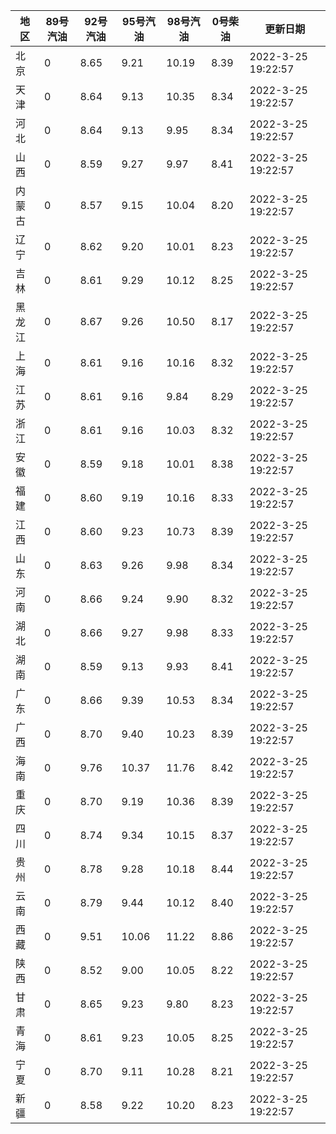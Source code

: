 | 地区 | 89号汽油 | 92号汽油 | 95号汽油 | 98号汽油 | 0号柴油 | 更新日期 |
| --- | --- | --- | --- | --- | --- | --- |
| 北京 | 0 | 8.65 | 9.21 | 10.19 | 8.39 | 2022-3-25 19:22:57 |
| 天津 | 0 | 8.64 | 9.13 | 10.35 | 8.34 | 2022-3-25 19:22:57 |
| 河北 | 0 | 8.64 | 9.13 | 9.95 | 8.34 | 2022-3-25 19:22:57 |
| 山西 | 0 | 8.59 | 9.27 | 9.97 | 8.41 | 2022-3-25 19:22:57 |
| 内蒙古 | 0 | 8.57 | 9.15 | 10.04 | 8.20 | 2022-3-25 19:22:57 |
| 辽宁 | 0 | 8.62 | 9.20 | 10.01 | 8.23 | 2022-3-25 19:22:57 |
| 吉林 | 0 | 8.61 | 9.29 | 10.12 | 8.25 | 2022-3-25 19:22:57 |
| 黑龙江 | 0 | 8.67 | 9.26 | 10.50 | 8.17 | 2022-3-25 19:22:57 |
| 上海 | 0 | 8.61 | 9.16 | 10.16 | 8.32 | 2022-3-25 19:22:57 |
| 江苏 | 0 | 8.61 | 9.16 | 9.84 | 8.29 | 2022-3-25 19:22:57 |
| 浙江 | 0 | 8.61 | 9.16 | 10.03 | 8.32 | 2022-3-25 19:22:57 |
| 安徽 | 0 | 8.59 | 9.18 | 10.01 | 8.38 | 2022-3-25 19:22:57 |
| 福建 | 0 | 8.60 | 9.19 | 10.16 | 8.33 | 2022-3-25 19:22:57 |
| 江西 | 0 | 8.60 | 9.23 | 10.73 | 8.39 | 2022-3-25 19:22:57 |
| 山东 | 0 | 8.63 | 9.26 | 9.98 | 8.34 | 2022-3-25 19:22:57 |
| 河南 | 0 | 8.66 | 9.24 | 9.90 | 8.32 | 2022-3-25 19:22:57 |
| 湖北 | 0 | 8.66 | 9.27 | 9.98 | 8.33 | 2022-3-25 19:22:57 |
| 湖南 | 0 | 8.59 | 9.13 | 9.93 | 8.41 | 2022-3-25 19:22:57 |
| 广东 | 0 | 8.66 | 9.39 | 10.53 | 8.34 | 2022-3-25 19:22:57 |
| 广西 | 0 | 8.70 | 9.40 | 10.23 | 8.39 | 2022-3-25 19:22:57 |
| 海南 | 0 | 9.76 | 10.37 | 11.76 | 8.42 | 2022-3-25 19:22:57 |
| 重庆 | 0 | 8.70 | 9.19 | 10.36 | 8.39 | 2022-3-25 19:22:57 |
| 四川 | 0 | 8.74 | 9.34 | 10.15 | 8.37 | 2022-3-25 19:22:57 |
| 贵州 | 0 | 8.78 | 9.28 | 10.18 | 8.44 | 2022-3-25 19:22:57 |
| 云南 | 0 | 8.79 | 9.44 | 10.12 | 8.40 | 2022-3-25 19:22:57 |
| 西藏 | 0 | 9.51 | 10.06 | 11.22 | 8.86 | 2022-3-25 19:22:57 |
| 陕西 | 0 | 8.52 | 9.00 | 10.05 | 8.22 | 2022-3-25 19:22:57 |
| 甘肃 | 0 | 8.65 | 9.23 | 9.80 | 8.23 | 2022-3-25 19:22:57 |
| 青海 | 0 | 8.61 | 9.23 | 10.05 | 8.25 | 2022-3-25 19:22:57 |
| 宁夏 | 0 | 8.70 | 9.11 | 10.28 | 8.21 | 2022-3-25 19:22:57 |
| 新疆 | 0 | 8.58 | 9.22 | 10.20 | 8.23 | 2022-3-25 19:22:57 |
